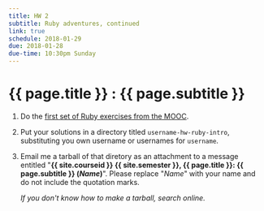 ```yaml
---
title: HW 2
subtitle: Ruby adventures, continued
link: true
schedule: 2018-01-29
due: 2018-01-28
due-time: 10:30pm Sunday
---
```

# {{ page.title }} : {{ page.subtitle }}

1. Do the [first set of Ruby exercises from the MOOC](https://github.com/saasbook/hw-ruby-intro).

2. Put your solutions in a directory titled `username-hw-ruby-intro`,
substituting you own username or usernames for `username`.

3. Email me a tarball of that diretory as an attachment to a message
entitled "**{{ site.courseid }} {{ site.semester }}, {{ page.title }}:
{{ page.subtitle }} (_Name_)**".  Please replace "_Name_" with your name
and do not include the quotation marks.

    _If you don't know how to make a tarball, search online._
